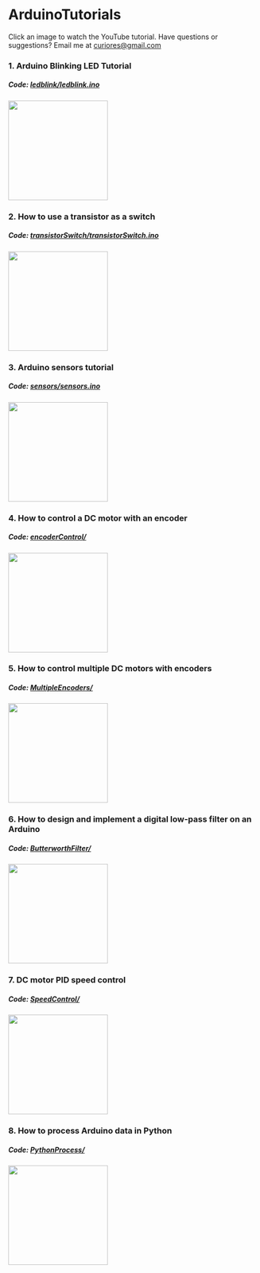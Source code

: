 # ArduinoTutorials

Click an image to watch the YouTube tutorial. Have questions or suggestions? Email me at curiores@gmail.com

### 1. Arduino Blinking LED Tutorial
##### Code: <a href="https://github.com/curiores/ArduinoTutorials/blob/master/ledblink/ledblink.ino" target=”_blank”> ledblink/ledblink.ino </a> 
<a href="https://youtu.be/I0ZIrzoI61g"> <img src="https://img.youtube.com/vi/I0ZIrzoI61g/0.jpg" width="200px"> </a>
<br>

### 2. How to use a transistor as a switch
##### Code: <a href="https://github.com/curiores/ArduinoTutorials/blob/master/transistorSwitch/transistorSwitch.ino" target=”_blank”>  transistorSwitch/transistorSwitch.ino </a> 
<a href="https://youtu.be/L7-JrYH7fNg"> <img src="https://img.youtube.com/vi/L7-JrYH7fNg/0.jpg" width="200px"> </a>
<br>

### 3. Arduino sensors tutorial
##### Code: <a href="https://github.com/curiores/ArduinoTutorials/blob/master/sensors/sensors.ino" target=”_blank”> sensors/sensors.ino </a> 
<a href="https://youtu.be/q9UCSynDEw8"> <img src="https://img.youtube.com/vi/q9UCSynDEw8/0.jpg" width="200px"> </a>
<br>

### 4. How to control a DC motor with an encoder
##### Code: <a href="https://github.com/curiores/ArduinoTutorials/tree/master/encoderControl" target=”_blank”> encoderControl/ </a> 
<a href="https://youtu.be/dTGITLnYAY0"> <img src="https://img.youtube.com/vi/dTGITLnYAY0/0.jpg" width="200px"> </a>
<br>

### 5. How to control multiple  DC motors with encoders
##### Code: <a href="https://github.com/curiores/ArduinoTutorials/tree/master/MultipleEncoders" target=”_blank”> MultipleEncoders/ </a> 
<a href="https://youtu.be/3ozgxPi_tl0"> <img src="https://img.youtube.com/vi/3ozgxPi_tl0/0.jpg" width="200px"> </a>
<br>

### 6. How to design and implement a digital low-pass filter on an Arduino
##### Code: <a href="https://github.com/curiores/ArduinoTutorials/tree/master/ButterworthFilter" target=”_blank”> ButterworthFilter/ </a> 
<a href="https://youtu.be/HJ-C4Incgpw"> <img src="https://img.youtube.com/vi/HJ-C4Incgpw/0.jpg" width="200px"> </a>
<br>

### 7. DC motor PID speed control
##### Code: <a href="https://github.com/curiores/ArduinoTutorials/tree/master/SpeedControl" target=”_blank”> SpeedControl/ </a> 
<a href="https://youtu.be/HRaZLCBFVDE"> <img src="https://img.youtube.com/vi/HRaZLCBFVDE/0.jpg" width="200px"> </a>
<br>

### 8. How to process Arduino data in Python
##### Code: <a href="https://github.com/curiores/ArduinoTutorials/tree/main/PythonProcess" target=”_blank”> PythonProcess/ </a> 
<a href="https://youtu.be/fIlklRIuXoY"> <img src="https://img.youtube.com/vi/fIlklRIuXoY/0.jpg" width="200px"> </a>
<br>

